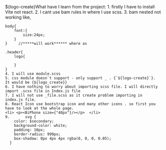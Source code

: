 <div>
    ${logo-create}What have I learn from the project:
    1. firstly I have to install Vite not react.
    2. I cant use bam rules in where I use scss.
    3. bam nested not working like,

    body{
        font:{
            size:24px;
        }
    }     //*****will work****** where as

    .header{
        logo{

        }
    }
    4. I will use module.scss
    5. css module doesn`t support - only support _ . {`${logo-create}`}. It would be {${logo_create}}
    6. I have nothing to worry about importing scss file. I will directly import .scss file in Index.js file
    7. I will not use _file.scss as it create problem importing in index.js file.
    8. React Icon use bootstrap icon and many other icons . so first you have to look at the whole page.
    <li> <p><BiPhone size={"40px"}/></p>  </li>
    9.       svg {
        color: $secondary;
        background-color: white;
        padding: 10px;
        border-radius: 999px;
        box-shadow: 0px 4px 4px rgba(0, 0, 0, 0.05);
      }

</div>
